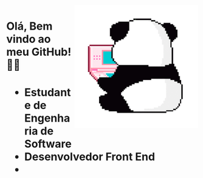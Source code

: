 <img src='panda.gif' width='325px' align='right'/>
<h1>Olá, Bem vindo ao meu GitHub! 👩‍💻 <h1>
<ul>
  <li>Estudante de Engenharia de Software</li>
  <li>Desenvolvedor Front End<li>
</ul>
